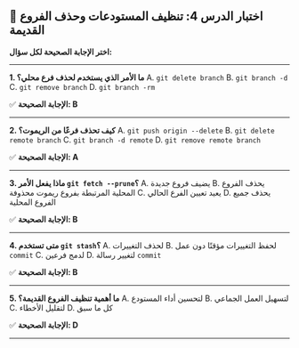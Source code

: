 ## 📝 اختبار الدرس 4: تنظيف المستودعات وحذف الفروع القديمة
**اختر الإجابة الصحيحة لكل سؤال:**

---
**1. ما الأمر الذي يستخدم لحذف فرع محلي؟**
A. `git delete branch`
B. `git branch -d`
C. `git remove branch`
D. `git branch -rm`

✅ **الإجابة الصحيحة: B**

---
**2. كيف تحذف فرعًا من الريموت؟**
A. `git push origin --delete`
B. `git delete remote branch`
C. `git branch -d remote`
D. `git remove remote branch`

✅ **الإجابة الصحيحة: A**

---
**3. ماذا يفعل الأمر `git fetch --prune`؟**
A. يضيف فروع جديدة
B. يحذف الفروع المحلية المرتبطة بفروع ريموت محذوفة
C. يعيد تعيين الفرع الحالي
D. يحذف جميع الفروع المحلية

✅ **الإجابة الصحيحة: B**

---
**4. متى تستخدم `git stash`؟**
A. لحذف التغييرات
B. لحفظ التغييرات مؤقتًا دون عمل `commit`
C. لدمج فرعين
D. لتغيير رسالة `commit`

✅ **الإجابة الصحيحة: B**

---
**5. ما أهمية تنظيف الفروع القديمة؟**
A. لتحسين أداء المستودع
B. لتسهيل العمل الجماعي
C. لتقليل الأخطاء
D. كل ما سبق

✅ **الإجابة الصحيحة: D**

---
